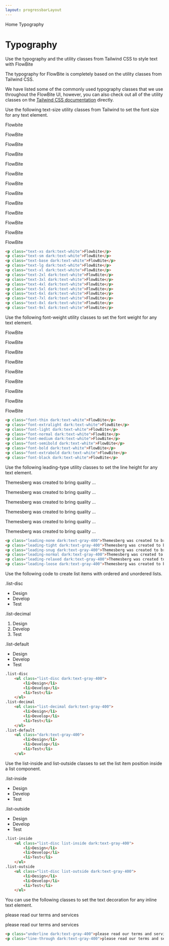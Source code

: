 ```yaml
---
layout: progressbarLayout
---
```


<script>
	import { Htwo, ExampleDiv, GitHubSource, CompoDescription, TableProp, TableDefaultRow} from '../utils'
	import { Breadcrumb, BreadcrumbItem } from '$lib';
	import { Home } from 'svelte-heros';
</script>


<Breadcrumb>
	<BreadcrumbItem href="/" icon={Home} variation="solid">Home</BreadcrumbItem>
	<BreadcrumbItem>Typography</BreadcrumbItem>
</Breadcrumb>

<h1 class="text-3xl w-full dark:text-white pt-8 pb-4">Typography</h1>

<CompoDescription>Use the typography and the utility classes from Tailwind CSS to style text with FlowBite</CompoDescription>

The typography for FlowBite is completely based on the utility classes from Tailwind CSS.

We have listed some of the commonly used typography classes that we use throughout the FlowBite UI, however, you can also check out all of the utility classes on the <a class="link" href="https://tailwindcss.com/docs/font-family">Tailwind CSS documentation</a> directly.

<Htwo label="Font Size" />

Use the following text-size utility classes from Tailwind to set the font size for any text element.

<ExampleDiv>
	<p class="text-xs dark:text-white">Flowbite</p>
	<p class="text-sm dark:text-white">FlowBite</p>
	<p class="text-base dark:text-white">FlowBite</p>
	<p class="text-lg dark:text-white">FlowBite</p>
	<p class="text-xl dark:text-white">FlowBite</p>
	<p class="text-2xl dark:text-white">FlowBite</p>
	<p class="text-3xl dark:text-white">FlowBite</p>
	<p class="text-4xl dark:text-white">FlowBite</p>
	<p class="text-5xl dark:text-white">FlowBite</p>
	<p class="text-6xl dark:text-white">FlowBite</p>
	<p class="text-7xl dark:text-white">FlowBite</p>
	<p class="text-8xl dark:text-white">FlowBite</p>
	<p class="text-9xl dark:text-white">FlowBite</p>
</ExampleDiv>

```html
<p class="text-xs dark:text-white">Flowbite</p>
<p class="text-sm dark:text-white">FlowBite</p>
<p class="text-base dark:text-white">FlowBite</p>
<p class="text-lg dark:text-white">FlowBite</p>
<p class="text-xl dark:text-white">FlowBite</p>
<p class="text-2xl dark:text-white">FlowBite</p>
<p class="text-3xl dark:text-white">FlowBite</p>
<p class="text-4xl dark:text-white">FlowBite</p>
<p class="text-5xl dark:text-white">FlowBite</p>
<p class="text-6xl dark:text-white">FlowBite</p>
<p class="text-7xl dark:text-white">FlowBite</p>
<p class="text-8xl dark:text-white">FlowBite</p>
<p class="text-9xl dark:text-white">FlowBite</p>
```

<Htwo label="Font Weight " />

Use the following font-weight utility classes to set the font weight for any text element.

<ExampleDiv>
	<p class="font-thin dark:text-white">FlowBite</p>
	<p class="font-extralight dark:text-white">FlowBite</p>
	<p class="font-light dark:text-white">FlowBite</p>
	<p class="font-normal dark:text-white">FlowBite</p>
	<p class="font-medium dark:text-white">FlowBite</p>
	<p class="font-semibold dark:text-white">FlowBite</p>
	<p class="font-bold dark:text-white">FlowBite</p>
	<p class="font-extrabold dark:text-white">FlowBite</p>
	<p class="font-black dark:text-white">FlowBite</p>
</ExampleDiv>

```html
<p class="font-thin dark:text-white">FlowBite</p>
<p class="font-extralight dark:text-white">FlowBite</p>
<p class="font-light dark:text-white">FlowBite</p>
<p class="font-normal dark:text-white">FlowBite</p>
<p class="font-medium dark:text-white">FlowBite</p>
<p class="font-semibold dark:text-white">FlowBite</p>
<p class="font-bold dark:text-white">FlowBite</p>
<p class="font-extrabold dark:text-white">FlowBite</p>
<p class="font-black dark:text-white">FlowBite</p>
```

<Htwo label="Line Height" />

Use the following leading-type utility classes to set the line height for any text element.

<ExampleDiv>
	<p class="leading-none dark:text-gray-400">Themesberg was created to bring quality ...</p>
	<p class="leading-tight dark:text-gray-400">Themesberg was created to bring quality ...</p>
	<p class="leading-snug dark:text-gray-400">Themesberg was created to bring quality ...</p>
	<p class="leading-normal dark:text-gray-400">Themesberg was created to bring quality ...</p>
	<p class="leading-relaxed dark:text-gray-400">Themesberg was created to bring quality ...</p>
	<p class="leading-loose dark:text-gray-400">Themesberg was created to bring quality ...</p>
</ExampleDiv>

```html
<p class="leading-none dark:text-gray-400">Themesberg was created to bring quality ...</p>
<p class="leading-tight dark:text-gray-400">Themesberg was created to bring quality ...</p>
<p class="leading-snug dark:text-gray-400">Themesberg was created to bring quality ...</p>
<p class="leading-normal dark:text-gray-400">Themesberg was created to bring quality ...</p>
<p class="leading-relaxed dark:text-gray-400">Themesberg was created to bring quality ...</p>
<p class="leading-loose dark:text-gray-400">Themesberg was created to bring quality ...</p>
```

<Htwo label="Lists" />

Use the following code to create list items with ordered and unordered lists.

<ExampleDiv>
.list-disc
	<ul class="list-disc dark:text-gray-400">
		<li>Design</li>
		<li>Develop</li>
		<li>Test</li>
	</ul>
.list-decimal
	<ol class="list-decimal dark:text-gray-400">
		<li>Design</li>
		<li>Develop</li>
		<li>Test</li>
	</ol>
.list-default
	<ul class="dark:text-gray-400">
		<li>Design</li>
		<li>Develop</li>
		<li>Test</li>
	</ul>
</ExampleDiv>

```html
.list-disc
	<ul class="list-disc dark:text-gray-400">
		<li>Design</li>
		<li>Develop</li>
		<li>Test</li>
	</ul>
.list-decimal
	<ol class="list-decimal dark:text-gray-400">
		<li>Design</li>
		<li>Develop</li>
		<li>Test</li>
	</ol>
.list-default
	<ul class="dark:text-gray-400">
		<li>Design</li>
		<li>Develop</li>
		<li>Test</li>
	</ul>
```

<Htwo label="List position" />

Use the list-inside and list-outside classes to set the list item position inside a list component.

<ExampleDiv>
.list-inside
	<ul class="list-disc list-inside dark:text-gray-400">
		<li>Design</li>
		<li>Develop</li>
		<li>Test</li>
	</ul>
.list-outside
	<ul class="list-disc list-outside dark:text-gray-400">
		<li>Design</li>
		<li>Develop</li>
		<li>Test</li>
	</ul>
</ExampleDiv>

```html
.list-inside
	<ul class="list-disc list-inside dark:text-gray-400">
		<li>Design</li>
		<li>Develop</li>
		<li>Test</li>
	</ul>
.list-outside
	<ul class="list-disc list-outside dark:text-gray-400">
		<li>Design</li>
		<li>Develop</li>
		<li>Test</li>
	</ul>
```

<Htwo label="Text Decoration" />

You can use the following classes to set the text decoration for any inline text element.

<ExampleDiv>
<p class="underline dark:text-gray-400">please read our terms and services</p>
<p class="line-through dark:text-gray-400">please read our terms and services</p>
</ExampleDiv>

```html
<p class="underline dark:text-gray-400">please read our terms and services</p>
<p class="line-through dark:text-gray-400">please read our terms and services</p>
```

